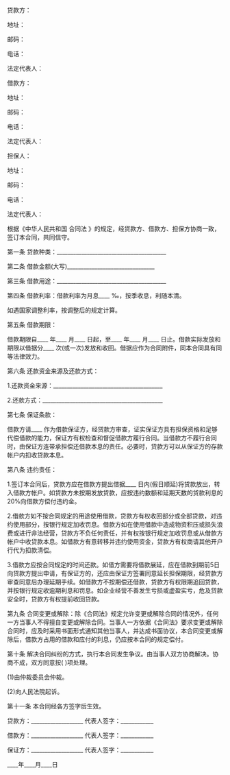 
 


贷款方：


地址：


邮码：


电话：


法定代表人：


借款方：


地址：


邮码：


电话：


法定代表人：


担保人：


地址：


邮码：


电话：


法定代表人：


根据《中华人民共和国
合同法
》的规定，经贷款方、借款方、担保方协商一致，签订本合同，共同信守。


第一条 贷款种类：________________________________________


第二条 借款金额(大写)________________________________


第三条 借款用途：________________________________________


第四条 借款利率：借款利率为月息____ ‰，按季收息，利随本清。


如遇国家调整利率，按调整后的规定计算。


第五条 借款期限：


借款期限自____ 年____ 月____ 日起，至____ 年____ 月____ 日止。借款实际发放和期限以借据分____ 次(或一次)发放和收回。借据应作为合同附件，同本合同具有同等法律效力。


第六条 还款资金来源及还款方式：


1.还款资金来源：________________________________________


2.还款方式：____________________________________________


第七条 保证条款：


借款方请____ 作为借款保证方，经贷款方审查，证实保证方具有担保资格和足够代偿借款的能力，保证方有权检查和督促借款方履行合同。当借款方不履行合同时，由保证方连带承担偿还借款本息的责任。必要时，贷款方可以从保证方的存款帐户内扣收贷款本息。


第八条 违约责任：


1.签订本合同后，贷款方应在借款方提出借据____ 日内(假日顺延)将贷款放出，转入借款方帐户。如贷款方未按期发放贷款，应按违约数额和延期天数的贷款利息的20%向借款方偿付违约金。


2.借款方如不按合同规定的用途使用借款，贷款方有权收回部分或全部贷款，对违约使用部分，按银行规定加收罚息。借款方如在使用借款中造成物资积压或损失浪费或进行非法经营，贷款方不负任何责任，并有权按银行规定加收罚息或从借款方帐户中收贷款本息。如借款方有意转移并违约使用资金，贷款方有权商请其他开户行代为扣款清偿。


3.借款方应按合同规定的时间还款。如借方需要将借款展延，应在借款到期前5日向贷款方提出申请，有保证方的，还应由保证方签署同意延长担保期限，经贷款方审查同意后办理延期手续。如借款方不按期偿还借款，贷款方有权限期追回贷款，并按银行规定收逾期利息和罚息。如企业经营不善发生亏损或虚盈实亏，危及贷款安全时，贷款方有权提前收回贷款。


第九条 合同变更或解除：除《合同法》规定允许变更或解除合同的情况外，任何一方当事人不得擅自变更或解除合同。当事人一方依据《合同法》要求变更或解除合同时，应及时采用书面形式通知其他当事人，并达成书面协议，本合同变更或解除后，借款方占用的借款和应付的利息，仍应按本合同的规定偿付。


第十条 解决合同纠纷的方式，执行本合同发生争议。由当事人双方协商解决。协商不成，双方同意按( )项处理。


(1)由仲裁委员会仲裁。


(2)向人民法院起诉。


第十一条 本合同经各方签字后生效。


贷款方：___________________ 代表人签字：____________


借款方：___________________ 代表人签字：____________


保证方：___________________ 代表人签字：____________


____年____月____日
 


 

 
 
 
 
 
  


  
 

  


  


  
 
 
 
 

